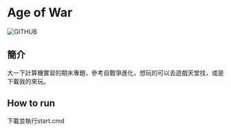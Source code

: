 # **Age of War**
![GITHUB](https://lh3.googleusercontent.com/proxy/1Ju4oTBTM72y-uJUDQ2wxsX-azgVuz0vGOvxS2hI-iJas15fkRP__0IMNaGcQIVED6t-o2phgFgQH3LeLnOijru1y-iMyPNlrS9fznl89gxMQ0p7Zv3uN_KdQflXzOzIyuGbwSq4E5yG3g)
## **簡介**  
大一下計算機實習的期末專題，參考自戰爭進化，想玩的可以去遊戲天堂找，或是下載我的來玩。   
## **How to run**  
下載並執行start.cmd
